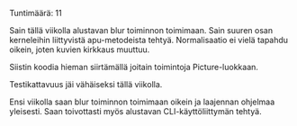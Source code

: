 Tuntimäärä: 11

Sain tällä viikolla alustavan blur toiminnon toimimaan. Sain suuren osan kerneleihin liittyvistä apu-metodeista tehtyä. Normalisaatio ei vielä tapahdu oikein, joten kuvien kirkkaus muuttuu.

Siistin koodia hieman siirtämällä joitain toimintoja Picture-luokkaan.

Testikattavuus jäi vähäiseksi tällä viikolla.

Ensi viikolla saan blur toiminnon toimimaan oikein ja laajennan ohjelmaa yleisesti. Saan toivottasti myös alustavan CLI-käyttöliittymän tehtyä.
